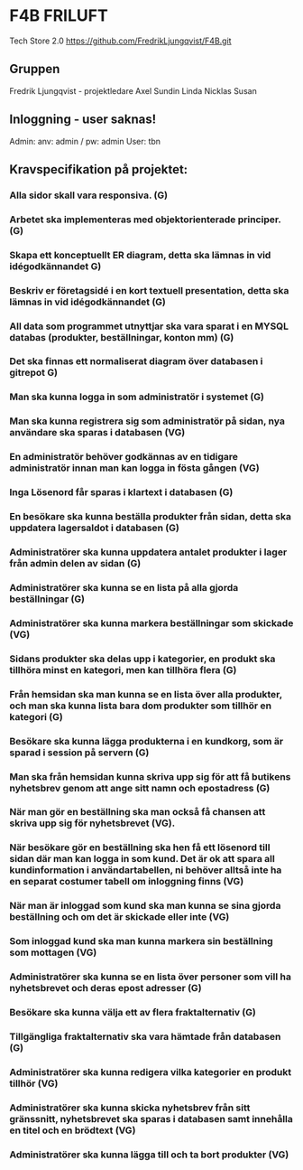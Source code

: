 # F4B FRILUFT
Tech Store 2.0 
https://github.com/FredrikLjungqvist/F4B.git

## Gruppen
Fredrik Ljungqvist - projektledare
Axel Sundin
Linda 
Nicklas
Susan

## Inloggning - user saknas!
Admin: anv: admin / pw: admin
User: tbn

## Kravspecifikation på projektet:

### Alla sidor skall vara responsiva. (G)
### Arbetet ska implementeras med objektorienterade principer. (G)
### Skapa ett konceptuellt ER diagram, detta ska lämnas in vid idégodkännandet G)
### Beskriv er företagsidé i en kort textuell presentation, detta ska lämnas in vid idégodkännandet (G)
### All data som programmet utnyttjar ska vara sparat i en MYSQL databas (produkter, beställningar, konton mm) (G)
### Det ska finnas ett normaliserat diagram över databasen i gitrepot G)
### Man ska kunna logga in som administratör i systemet (G)
### Man ska kunna registrera sig som administratör på sidan, nya användare ska sparas i databasen (VG)       
### En administratör behöver godkännas av en tidigare administratör innan man kan logga in fösta gången (VG)
### Inga Lösenord får sparas i klartext i databasen (G)
### En besökare ska kunna beställa produkter från sidan, detta ska uppdatera lagersaldot i databasen (G)
### Administratörer ska kunna uppdatera antalet produkter i lager från admin delen av sidan (G)
### Administratörer ska kunna se en lista på alla gjorda beställningar (G)
### Administratörer ska kunna markera beställningar som skickade (VG)
### Sidans produkter ska delas upp i kategorier, en produkt ska tillhöra minst en kategori, men kan tillhöra flera (G)
### Från hemsidan ska man kunna se en lista över alla produkter, och man ska kunna lista bara dom produkter som tillhör en kategori (G)
### Besökare ska kunna lägga produkterna i en kundkorg, som är sparad i session på servern (G)
### Man ska från hemsidan kunna skriva upp sig för att få butikens nyhetsbrev genom att ange sitt namn och epostadress (G)
### När man gör en beställning ska man också få chansen att skriva upp sig för nyhetsbrevet (VG).
### När besökare gör en beställning ska hen få ett lösenord till sidan där man kan logga in som kund. Det är ok att spara all kundinformation i användartabellen, ni behöver alltså inte ha en separat costumer tabell om inloggning finns (VG)
### När man är inloggad som kund ska man kunna se sina gjorda beställning och om det är skickade eller inte (VG)
### Som inloggad kund ska man kunna markera sin beställning som mottagen (VG)
### Administratörer ska kunna se en lista över personer som vill ha nyhetsbrevet och deras epost adresser (G)
### Besökare ska kunna välja ett av flera fraktalternativ (G)
### Tillgängliga fraktalternativ ska vara hämtade från databasen (G)
### Administratörer ska kunna redigera vilka kategorier en produkt tillhör (VG)
### Administratörer ska kunna skicka nyhetsbrev från sitt gränssnitt, nyhetsbrevet ska sparas i databasen samt innehålla en titel och en brödtext (VG)
### Administratörer ska kunna lägga till och ta bort produkter (VG)


